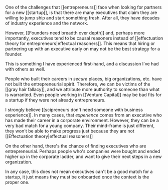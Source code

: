 One of the challenges that [[entrepreneurs]] face when looking for partners for a new [[startup]], is that there are many executives that claim they are willing to jump ship and start something fresh. After all, they have decades of industry experience and the network. 

However, [[Founders need breadth over depth]] and, perhaps more importantly, executives tend to be causal reasoners instead of [[effectuation theory for entrepreneurs|effectual reasoners]]. This means that hiring or partnering up with an executive early on may not be the best strategy for a founder. 

This is something I have experienced first-hand, and a discussion I've had with others as well. 

People who built their careers in *secure* places, big organizations, etc. have not built the entrepreneurial spirit. Therefore, we can be victims of the [[gray hair fallacy]], and we attribute more authority to someone than what is warranted. Even people working in [[Venture Capital]] may be bad fits for a startup if they were not already entrepreneurs. 

I strongly believe [[scipreneurs don't need someone with business experience]]. In many cases, that *experience* comes from an executive who has made their career in a corporate environment. However, they can be a very bad match for a young company. Their mind-frame is just different, they won't be able to make progress just because they are not [[Effectuation theory|effectual reasoners]] 

On the other hand, there's the chance of finding executives who are entrepreneurial. Perhaps people who's companies were bought and ended higher up in the corporate ladder, and want to give their next steps in a new organization. 

In any case, this does not mean executives can't be a good match for a startup, it just means they must be onboarded once the context is the proper one. 